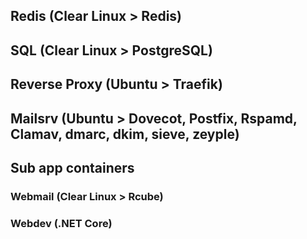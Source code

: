 ## Redis (Clear Linux > Redis)

## SQL (Clear Linux > PostgreSQL)

## Reverse Proxy (Ubuntu > Traefik)

## Mailsrv (Ubuntu > Dovecot, Postfix, Rspamd, Clamav, dmarc, dkim, sieve, zeyple)

## Sub app containers
  ### Webmail (Clear Linux > Rcube)
  ### Webdev (.NET Core)
  
  
